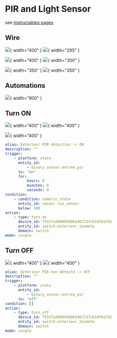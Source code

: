 # PIR and Light Sensor

see [Instructables pages](https://www.instructables.com/ESPHome-Wireless-PIR-and-Light-Sensor/)

## Wire

![](Images/PIR_and_Light_Sensor/IMG_5820.jpg){ width="400" }
![](Images/PIR_and_Light_Sensor/IMG_5825.jpg){ width="295" }

![](Images/PIR_and_Light_Sensor/IMG_5821.JPG){ width="400" }
![](Images/PIR_and_Light_Sensor/IMG_5822.jpg){ width="300" }

![](Images/PIR_and_Light_Sensor/IMG_5823.jpg){ width="350" }
![](Images/PIR_and_Light_Sensor/IMG_5824.jpg){ width="350" }

## Automations
![](Images/PIR_and_Light_Sensor/2023-03-11_22-26-15.png){ width="800" }

## Turn ON

![](Images/PIR_and_Light_Sensor/2023-03-11_22-25-17.png){ width="400" }
![](Images/PIR_and_Light_Sensor/2023-03-11_22-25-38.png){ width="400" }

![](Images/PIR_and_Light_Sensor/2023-03-11_22-25-55.png){ width="400" }

```yaml
alias: Extérieur PIR détection -> ON
description: ""
trigger:
    - platform: state
      entity_id:
          - binary_sensor.entree_pir
      to: "on"
      for:
          hours: 0
          minutes: 0
          seconds: 0
condition:
    - condition: numeric_state
      entity_id: sensor.lux_sensor
      below: 100
action:
    - type: turn_on
      device_id: f531fa200093b0b1467237c61076a741
      entity_id: switch.exterieur_tasmota
      domain: switch
mode: single
```

## Turn OFF

![](Images/PIR_and_Light_Sensor/2023-03-11_22-26-30.png){ width="400" }
![](Images/PIR_and_Light_Sensor/2023-03-11_22-26-49.png){ width="400" }

```yaml
alias: Extérieur PIR non détecté -> OFF
description: ""
trigger:
    - platform: state
      entity_id:
          - binary_sensor.entree_pir
      to: "off"
condition: []
action:
    - type: turn_off
      device_id: f531fa200093b0b1467237c61076a741
      entity_id: switch.exterieur_tasmota
      domain: switch
mode: single
```
